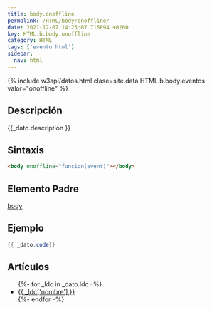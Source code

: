 ```yaml
---
title: body.onoffline
permalink: /HTML/body/onoffline/
date: 2021-12-07 14:25:07.716894 +0200
key: HTML.b.body.onoffline
category: HTML
tags: ['evento html']
sidebar: 
  nav: html
---
```


{% include w3api/datos.html clase=site.data.HTML.b.body.eventos valor="onoffline" %}

## Descripción
{{_dato.description }}

## Sintaxis
~~~html
<body onoffline="funcion(event)"></body>
~~~

## Elemento Padre
[body](/HTML/body/)

## Ejemplo
~~~java
{{ _dato.code}}
~~~

## Artículos
<ul>
{%- for _ldc in _dato.ldc -%}
   <li>
       <a href="{{_ldc['url'] }}">{{ _ldc['nombre'] }}</a>
   </li>
{%- endfor -%}
</ul>
